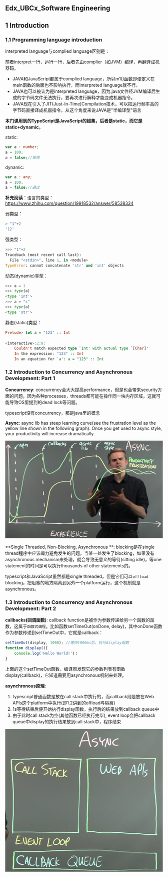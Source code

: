 ## Edx_UBCx_Software Engineering

## 1 Introduction

### 1.1 Programming language introduction

interpreted language与complied language区别是：

前者interpret一行，运行一行，后者先由complier（如JVM）编译，再翻译成机器码。

- JAVA和JavaScript都属于complied language，所以m1()函数即便定义在main函数的后面也不影响执行，而interpreted language就不行。
- JAVA也可以被认为是interpreted language，因为.java文件经JVM编译后生成的字节码文件无法执行，要再次进行解释才能变成机器指令。
- JAVA现在引入了JIT(Just-In-Time)Compilation技术，可以把运行频率高的字节码直接译成机器指令，从这个角度来说JAVA是"半编译型"语言

**本门课用到的TypeScript是JavaScript的超集，后者是static，而它是static+dynamic**。

static:

```typescript
var a : number;
a = 100;
a = false;//报错
```

dynamic:

```typescript
var a : any;
a = 100;
a = false;//通过
```

**补充阅读**：语言的类型：https://www.zhihu.com/question/19918532/answer/58538334

弱类型：

```js
> "1"+2
'12'
```

强类型：

```python
>>> "1"+2
Traceback (most recent call last):
  File "<stdin>", line 1, in <module>
TypeError: cannot concatenate 'str' and 'int' objects
```

动态(dynamic)类型：

```python
>>> a = 1
>>> type(a)
<type 'int'>
>>> a = "s"
>>> type(a)
<type 'str'>
```

静态(static)类型：

```haskell
Prelude> let a = "123" :: Int

<interactive>:2:9:
    Couldn't match expected type `Int' with actual type `[Char]'
    In the expression: "123" :: Int
    In an equation for `a': a = "123" :: Int
```

### 1.2 Introduction to Concurrency and Asynchronous Development: Part 1

**Concurrency**: concurrency会大大提高performance，但是也会带来security方面的问题，因为各种processes，threads都可能在操作同一块内存区域，这就可能导致OS里提到的dead lock等问题。

typescript没有concurrency，那是java里的概念

**Async**: async lib has steep learning curve(see the frustration level as the yellow line shown in the following graph). Once you get used to async style, your productivity will increase dramatically.

![1601710310666](https://raw.githubusercontent.com/ZhouMeng1998/computer-science-notes/main/IMG/202010/03/153155-561364.png)

**Single Threaded, Non-Blocking, Asynchronous **: blocking是在single thread程序中应该竭力避免发生的问题，当某一处发生了blocking，如果没有asynchronous mechanism来处理，就会导致无意义的等待(sitting idle)，等one statement的时间是可以执行thousands of other statements的。

typescript和JavaScript虽然都是single threaded，但是它们可以`offload` blocking，把阻塞的地方隔离到另外一个platform运行，这个机制就是asynchronous。

### 1.3 Introduction to Concurrency and Asynchronous Development: Part 2

**callbacks(回调函数)**: callback function是被作为参数传递给另一个函数的函数，这属于`函数式编程`。比如函数setTimeOut(onDone, delay)，其中onDone函数作为参数传递到setTimeOut中，它就是callback：

```typescript
setTimeOut(display, 1000); //等待1000ms后，执行display函数
function display(){
	console.log('Hello World!')；   
}
```

上面的这个setTimeOut函数，编译器发现它的参数列表有函数display(callback)，它知道需要用asynchronous机制来处理。

**asynchronous原理**:

1. typescript普通函数是放在call stack中执行的，而callback则是放在Web APIs这个platform中执行(即1.2讲到的offload与隔离)
2. 1s等待结束后便开始执行display函数，执行后的结果放到callback queue中
3. 由于此时call stack为空(其他函数已经执行完毕), event loop会把callback queue中display的执行结果放到call stack中，程序结束

![1601712356285](https://raw.githubusercontent.com/ZhouMeng1998/computer-science-notes/main/IMG/202010/03/160556-510867.png)

